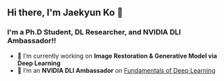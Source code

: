 ## Hi there, I'm Jaekyun Ko 👋 

### I'm a Ph.D Student, DL Researcher, and NVIDIA DLI Ambassador!!

- 🌱 I’m currently working on **Image Restoration & Generative Model via Deep Learning**
- 👯 I’m an **NVIDIA DLI Ambassador** on [Fundamentals of Deep Learning][DLI]

[DLI]: https://www.nvidia.com/en-gb/training/instructor-directory/bio/?instructorId=0031W00002iBzo7QAC
